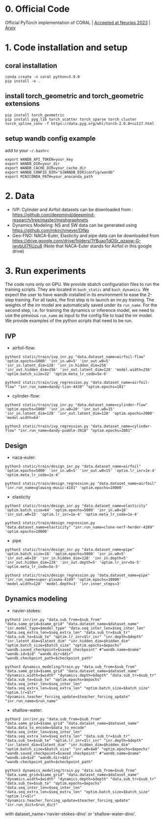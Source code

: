 # 0. Official Code
Official PyTorch implementation of CORAL | [Accepted at Neurips 2023](https://openreview.net/forum?id=4jEjq5nhg1&referrer=%5BAuthor%20Console%5D(%2Fgroup%3Fid%3DNeurIPS.cc%2F2023%2FConference%2FAuthors%23your-submissions)) | [Arxiv](https://arxiv.org/abs/2306.07266)



# 1. Code installation and setup
## coral installation
```
conda create -n coral python=3.9.0
pip install -e .
```

## install torch_geometric and torch_geometric extensions
```
pip install torch_geometric
pip install pyg_lib torch_scatter torch_sparse torch_cluster torch_spline_conv -f https://data.pyg.org/whl/torch-2.0.0+cu117.html
```

## setup wandb config example

add to your `~/.bashrc`
```
export WANDB_API_TOKEN=your_key
export WANDB_DIR=your_dir
export WANDB_CACHE_DIR=your_cache_dir
export WANDB_CONFIG_DIR="${WANDB_DIR}config/wandb"
export MINICONDA_PATH=your_anaconda_path
```

# 2. Data

* IVP: Cylinder and Airfoil datasets can be downloaded from : https://github.com/deepmind/deepmind-research/tree/master/meshgraphnets
* Dynamics Modeling: NS and SW data can be generated using https://github.com/mkirchmeyer/DINo
* Geo-FNO: NACA-Euler, Elasticity and pipe data can be downloaded from https://drive.google.com/drive/folders/1YBuaoTdOSr_qzaow-G-iwvbUI7fiUzu8 (Note that NACA-Euler stands for Airfoil in this google drive)



# 3. Run experiments 
The code runs only on GPU. We provide sbatch configuration files to run the training scripts. They are located in `bash_static` and `bash_dynamics`. 
We expect the user to have wandb installed in its environment to ease the 2-step training. 
For all tasks, the first step is to launch an inr.py training. The weights of the inr model are automatically saved under its `run_name`.
For the second step, i.e. for training the dynamics or inference model, we need to use the previous `run_name` as input to the config file to load the inr model.
We provide examples of the python scripts that need to be run.

## IVP
  * airfoil-flow: 
  ``` 
  python3 static/train/ivp_inr.py "data.dataset_name=airfoil-flow" 'optim.epochs=5000' 'inr_in.w0=5' 'inr_out.w0=5' 'inr_in.latent_dim=128' 'inr_in.hidden_dim=256' 'inr_out.hidden_dim=256' 'inr_out.latent_dim=128' 'model.width=256' 'optim.batch_size=32' 'optim.meta_lr_code=5e-6'
  ```
  ```
  python3 static/train/ivp_regression.py "data.dataset_name=airfoil-flow" "inr.run_name=dandy-lion-4438" "optim.epochs=101"
  ```
  * cylinder-flow:
  ```
  python3 static/train/ivp_inr.py "data.dataset_name=cylinder-flow" 'optim.epochs=5000' 'inr_in.w0=20' 'inr_out.w0=15' 'inr_in.latent_dim=128' 'inr_out.latent_dim=128' 'optim.epochs=2000' 'model.width=64'
  ```
  ```
  python3 static/train/ivp_regression.py "data.dataset_name=cylinder-flow" "inr.run_name=dandy-puddle-3918" "optim.epochs=2001"
  ```
 

## Design
* naca-euler:
```
python3 static/train/design_inr.py "data.dataset_name=airfoil" 'optim.epochs=5000' 'inr_in.w0=5' 'inr_out.w0=15' 'optim.lr_inr=1e-4' 'optim.meta_lr_code=1e-4'
```

```
python3 static/train/design_regression.py "data.dataset_name=airfoil" "inr.run_name=glowing-music-4181" 'optim.epochs=10000'
```
* elasticity
```
python3 static/train/design_inr.py "data.dataset_name=elasticity" 'optim.batch_size=64' 'optim.epochs=5000' 'inr_in.w0=10' 'inr_out.w0=15' 'optim.lr_inr=1e-4' 'optim.meta_lr_code=1e-4' 
```
```
python3 static/train/design_regression.py "data.dataset_name=elasticity" "inr.run_name=clone-nerf-herder-4289" 'optim.epochs=10000'
```
* pipe
```
python3 static/train/design_inr.py "data.dataset_name=pipe" 'optim.batch_size=16' 'optim.epochs=5000' 'inr_in.w0=5' 'inr_out.w0=10' 'inr_in.hidden_dim=128' 'inr_in.depth=5' 'inr_out.hidden_dim=128' 'inr_out.depth=5' 'optim.lr_inr=5e-5' 'optim.meta_lr_code=5e-5' 
```

```
python3 static/train/design_regression.py "data.dataset_name=pipe" "inr.run_name=super-plasma-4149" 'optim.epochs=10000' 'model.width=128' 'model.depth=3' 'inr.inner_steps=3' 
```

## Dynamics modeling
* navier-stokes:
```
python3 inr/inr.py "data.sub_from=$sub_from" "data.same_grid=$same_grid" "data.dataset_name=$dataset_name" "inr.model_type=$model_type" "data.seq_inter_len=$seq_inter_len" "data.seq_extra_len=$seq_extra_len" "data.sub_tr=$sub_tr" "data.sub_te=$sub_te" "optim.lr_inr=$lr_inr" "inr.depth=$depth" "inr.latent_dim=$latent_dim" "inr.hidden_dim=$hidden_dim" "optim.batch_size=$batch_size" "optim.epochs=$epochs" "wandb.saved_checkpoint=$saved_checkpoint" #"wandb.name=$name" "wandb.id=$id" "wandb.dir=$dir" "wandb.checkpoint_path=$checkpoint_path"
```

```
python3 dynamics_modeling/train.py "data.sub_from=$sub_from" "data.same_grid=$same_grid" "data.dataset_name=$dataset_name" "dynamics.width=$width" "dynamics.depth=$depth" "data.sub_tr=$sub_tr" "data.sub_te=$sub_te" "optim.epochs=$epochs" "data.seq_inter_len=$seq_inter_len" "data.seq_extra_len=$seq_extra_len" "optim.batch_size=$batch_size" "optim.lr=$lr"  "dynamics.teacher_forcing_update=$teacher_forcing_update" "inr.run_name=$run_name"
```
 
* shallow-water:
```
python3 inr/inr.py "data.sub_from=$sub_from" "data.same_grid=$same_grid" "data.dataset_name=$dataset_name" "data.data_to_encode=$data_to_encode" "data.seq_inter_len=$seq_inter_len" "data.seq_extra_len=$seq_extra_len" "data.sub_tr=$sub_tr" "data.sub_te=$sub_te" "optim.lr_inr=$lr_inr" "inr.depth=$depth" "inr.latent_dim=$latent_dim" "inr.hidden_dim=$hidden_dim" "optim.batch_size=$batch_size" "inr.w0=$w0" "optim.epochs=$epochs" "wandb.saved_checkpoint=$saved_checkpoint" #"wandb.name=$name" "wandb.id=$id" "wandb.dir=$dir" "wandb.checkpoint_path=$checkpoint_path"  
```
```
python3 dynamics_modeling/train.py "data.sub_from=$sub_from" "data.same_grid=$same_grid" "data.dataset_name=$dataset_name" "dynamics.width=$width" "dynamics.depth=$depth" "data.sub_tr=$sub_tr" "data.sub_te=$sub_te" "optim.epochs=$epochs" "data.seq_inter_len=$seq_inter_len" "data.seq_extra_len=$seq_extra_len" "optim.batch_size=$batch_size" "optim.lr=$lr"  "dynamics.teacher_forcing_update=$teacher_forcing_update" "inr.run_dict=$run_dict"
```

with dataset_name='navier-stokes-dino' or 'shallow-water-dino'.





